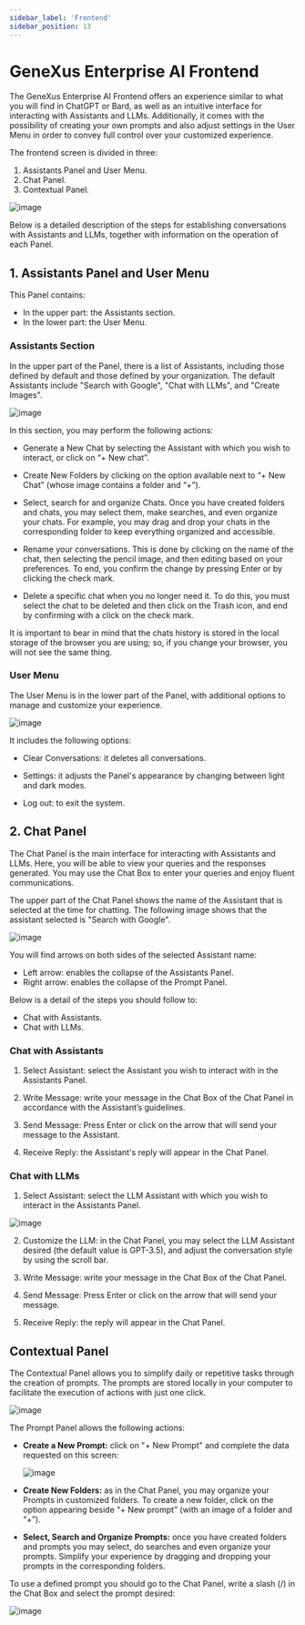```yaml
---
sidebar_label: 'Frontend'
sidebar_position: 13
---
```

# GeneXus Enterprise AI Frontend

The GeneXus Enterprise AI Frontend offers an experience similar to what you will find in ChatGPT or Bard, as well as an 
intuitive interface for interacting with Assistants and LLMs. Additionally, it comes with the possibility of creating your own 
prompts and also adjust settings in the User Menu in order to convey full control over your customized experience. 

The frontend screen is divided in three: 

1.	Assistants Panel and User Menu.
2.	Chat Panel.
3.	Contextual Panel.

![image](https://github.com/genexus-books/Saia/blob/d231b62ad6401a9bfbf9a7aea78b485b3b16a5fd/saia-docs/assets/images/Frontend1.png?raw=true)

Below is a detailed description of the steps for establishing conversations with Assistants and LLMs, together with information 
on the operation of each Panel.

## 1.	Assistants Panel and User Menu

This Panel contains:

*	In the upper part: the Assistants section.
*	In the lower part: the User Menu.

### Assistants Section

In the upper part of the Panel, there is a list of Assistants, including those defined by default and those defined by your 
organization. The default Assistants include "Search with Google", "Chat with LLMs", and "Create Images".

![image](https://github.com/genexus-books/Saia/blob/d231b62ad6401a9bfbf9a7aea78b485b3b16a5fd/saia-docs/assets/images/Frontend2.png?raw=true)

In this section, you may perform the following actions:

*	Generate a New Chat by selecting the Assistant with which you wish to interact, or click on “+ New chat”.

*	Create New Folders by clicking on the option available next to “+ New Chat” (whose image contains a folder and “+”).

*	Select, search for and organize Chats. Once you have created folders and chats, you may select them, make searches, and 
even organize your chats. For example, you may drag and drop your chats in the corresponding folder to keep everything
organized and accessible.  

*	Rename your conversations. This is done by clicking on the name of the chat, then selecting the pencil image, and then
editing based on your preferences. To end, you confirm the change by pressing Enter or by clicking the check mark. 

*	Delete a specific chat when you no longer need it. To do this, you must select the chat to be deleted and then click on the
Trash icon, and end by confirming with a click on the check mark. 

It is important to bear in mind that the chats history is stored in the local storage of the browser you are using; so, if 
you change your browser, you will not see the same thing. 

### User Menu

The User Menu is in the lower part of the Panel, with additional options to manage and customize your experience.

![image](https://github.com/genexus-books/Saia/blob/d231b62ad6401a9bfbf9a7aea78b485b3b16a5fd/saia-docs/assets/images/Frontend3.png?raw=true)

It includes the following options:

*	Clear Conversations: it deletes all conversations. 

*	Settings: it adjusts the Panel's appearance by changing between light and dark modes. 

*	Log out: to exit the system.

## 2.	Chat Panel

The Chat Panel is the main interface for interacting with Assistants and LLMs. Here, you will be able to view your queries 
and the responses generated. You may use the Chat Box to enter your queries and enjoy fluent communications. 

The upper part of the Chat Panel shows the name of the Assistant that is selected at the time for chatting. The following 
image shows that the assistant selected is "Search with Google".

![image](https://github.com/genexus-books/Saia/blob/d231b62ad6401a9bfbf9a7aea78b485b3b16a5fd/saia-docs/assets/images/Frontend4.png?raw=true)

You will find arrows on both sides of the selected Assistant name:

* Left arrow: enables the collapse of the Assistants Panel. 
*	Right arrow: enables the collapse of the Prompt Panel. 

Below is a detail of the steps you should follow to:

*	Chat with Assistants.
*	Chat with LLMs.

### Chat with Assistants

1.	Select Assistant: select the Assistant you wish to interact with in the Assistants Panel.

2.	Write Message: write your message in the Chat Box of the Chat Panel in accordance with the Assistant’s guidelines. 

3.	Send Message: Press Enter or click on the arrow that will send your message to the Assistant.

4.	Receive Reply: the Assistant's reply will appear in the Chat Panel.

### Chat with LLMs

1.	Select Assistant: select the LLM Assistant with which you wish to interact in the Assistants Panel.

   ![image](https://github.com/genexus-books/Saia/blob/d231b62ad6401a9bfbf9a7aea78b485b3b16a5fd/saia-docs/assets/images/Frontend5.png?raw=true)

2.	Customize the LLM: in the Chat Panel, you may select the LLM Assistant desired (the default value is GPT-3.5), and adjust the conversation style by using the scroll bar.

3.	Write Message: write your message in the Chat Box of the Chat Panel.

4.	Send Message: Press Enter or click on the arrow that will send your message. 

5.	Receive Reply: the reply will appear in the Chat Panel.

## Contextual Panel

The Contextual Panel allows you to simplify daily or repetitive tasks through the creation of prompts. The prompts are stored
locally in your computer to facilitate the execution of actions with just one click.

![image](https://github.com/genexus-books/Saia/blob/d231b62ad6401a9bfbf9a7aea78b485b3b16a5fd/saia-docs/assets/images/Frontend6.png?raw=true)

The Prompt Panel allows the following actions: 

* **Create a New Prompt:** click on "+ New Prompt" and complete the data requested on this screen:

  ![image](https://github.com/genexus-books/Saia/blob/d231b62ad6401a9bfbf9a7aea78b485b3b16a5fd/saia-docs/assets/images/Frontend7.png?raw=true)
  
* **Create New Folders:** as in the Chat Panel, you may organize your Prompts in customized folders. To create a new folder,
click on the option appearing beside “+ New prompt” (with an image of a folder and “+”).

* **Select, Search and Organize Prompts:** once you have created folders and prompts you may select, do searches and even
organize your prompts. Simplify your experience by dragging and dropping your prompts in the corresponding folders. 


To use a defined prompt you should go to the Chat Panel, write a slash (/) in the Chat Box and select the prompt desired:

![image](https://github.com/genexus-books/Saia/blob/d231b62ad6401a9bfbf9a7aea78b485b3b16a5fd/saia-docs/assets/images/Frontend8.png?raw=true)
